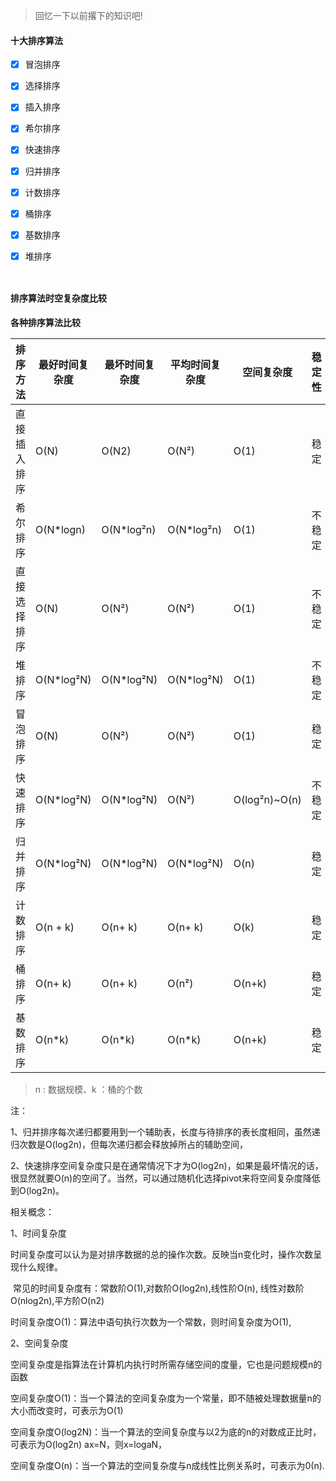  

> 回忆一下以前撂下的知识吧!



#### 十大排序算法

- [x] 冒泡排序

- [x] 选择排序

- [x] 插入排序

- [x] 希尔排序

- [x] 快速排序

- [x] 归并排序

- [x] 计数排序

- [x] 桶排序

- [x] 基数排序

- [x] 堆排序

      ​


#### 排序算法时空复杂度比较

 **各种排序算法比较** 

| 排序方法   | 最好时间复杂度    | 最坏时间复杂度    | 平均时间复杂度    | 空间复杂度         | 稳定性  |
| ------ | ---------- | ---------- | ---------- | ------------- | ---- |
| 直接插入排序 | O(N)       | O(N2)      | O(N²)      | O(1)          | 稳定   |
| 希尔排序   | O(N*logn)  | O(N*log²n) | O(N*log²n) | O(1)          | 不稳定  |
| 直接选择排序 | O(N)       | O(N²)      | O(N²)      | O(1)          | 不稳定  |
| 堆排序    | O(N*log²N) | O(N*log²N) | O(N*log²N) | O(1)          | 不稳定  |
| 冒泡排序   | O(N)       | O(N²)      | O(N²)      | O(1)          | 稳定   |
| 快速排序   | O(N*log²N) | O(N*log²N) | O(N²)      | O(log²n)~O(n) | 不稳定  |
| 归并排序   | O(N*log²N) | O(N*log²N) | O(N*log²N) | O(n)          | 稳定   |
| 计数排序   | O(n + k)   | O(n+ k)    | O(n+ k)    | O(k)          | 稳定   |
| 桶排序    | O(n+ k)    | O(n+ k)    | O(n²)      | O(n+k)        | 稳定   |
| 基数排序   | O(n*k)     | O(n*k)     | O(n*k)     | O(n+k)        | 稳定   |

>  n : 数据规模、k ：桶的个数

注：

1、归并排序每次递归都要用到一个辅助表，长度与待排序的表长度相同，虽然递归次数是O(log2n)，但每次递归都会释放掉所占的辅助空间，

2、快速排序空间复杂度只是在通常情况下才为O(log2n)，如果是最坏情况的话，很显然就要O(n)的空间了。当然，可以通过随机化选择pivot来将空间复杂度降低到O(log2n)。

相关概念：

1、时间复杂度

​     时间复杂度可以认为是对排序数据的总的操作次数。反映当n变化时，操作次数呈现什么规律。

​     常见的时间复杂度有：常数阶O(1),对数阶O(log2n),线性阶O(n), 线性对数阶O(nlog2n),平方阶O(n2)

​     时间复杂度O(1)：算法中语句执行次数为一个常数，则时间复杂度为O(1),

2、空间复杂度

​    空间复杂度是指算法在计算机内执行时所需存储空间的度量，它也是问题规模n的函数

​    空间复杂度O(1)：当一个算法的空间复杂度为一个常量，即不随被处理数据量n的大小而改变时，可表示为O(1)

​    空间复杂度O(log2N)：当一个算法的空间复杂度与以2为底的n的对数成正比时，可表示为O(log2n) ax=N，则x=logaN，

​    空间复杂度O(n)：当一个算法的空间复杂度与n成线性比例关系时，可表示为0(n).

 

 
